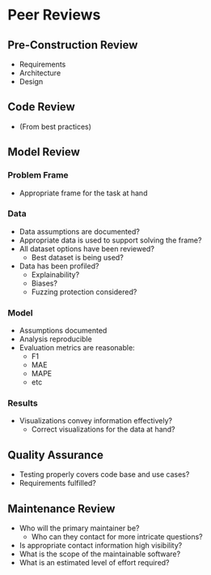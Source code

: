 # Peer Reviews

## Pre-Construction Review

* Requirements
* Architecture
* Design

## Code Review

* (From best practices)

## Model Review

### Problem Frame

* Appropriate frame for the task at hand

### Data

* Data assumptions are documented?
* Appropriate data is used to support solving the frame?
* All dataset options have been reviewed?
  * Best dataset is being used?
* Data has been profiled?
  * Explainability?
  * Biases?
  * Fuzzing protection considered?

### Model

* Assumptions documented
* Analysis reproducible
* Evaluation metrics are reasonable:
  * F1
  * MAE
  * MAPE
  * etc

### Results

* Visualizations convey information effectively?
  * Correct visualizations for the data at hand?

## Quality Assurance

* Testing properly covers code base and use cases?
* Requirements fulfilled?

## Maintenance Review

* Who will the primary maintainer be?
  * Who can they contact for more intricate questions?
* Is appropriate contact information high visibility?
* What is the scope of the maintainable software?
* What is an estimated level of effort required?
